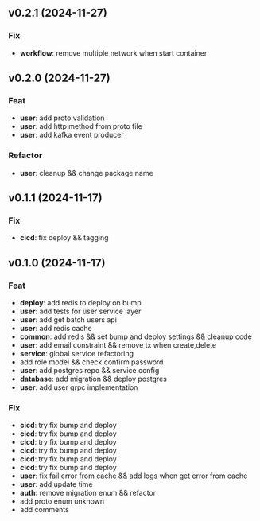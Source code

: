 ## v0.2.1 (2024-11-27)

### Fix

- **workflow**: remove multiple network when start container

## v0.2.0 (2024-11-27)

### Feat

- **user**: add proto validation
- **user**: add http method from proto file
- **user**: add kafka event producer

### Refactor

- **user**: cleanup && change package name

## v0.1.1 (2024-11-17)

### Fix

- **cicd**: fix deploy && tagging

## v0.1.0 (2024-11-17)

### Feat

- **deploy**: add redis to deploy on bump
- **user**: add tests for user service layer
- **user**: add get batch users api
- **user**: add redis cache
- **common**: add redis && set bump and deploy settings && cleanup code
- **user**: add email constraint && remove tx when create,delete
- **service**: global service refactoring
- add role model && check confirm password
- **user**: add postgres repo && service config
- **database**: add migration && deploy postgres
- **user**: add user grpc implementation

### Fix

- **cicd**: try fix bump and deploy
- **cicd**: try fix bump and deploy
- **cicd**: try fix bump and deploy
- **cicd**: try fix bump and deploy
- **cicd**: try fix bump and deploy
- **cicd**: try fix bump and deploy
- **user**: fix fail error from cache && add logs when get error from cache
- **user**: add update time
- **auth**: remove migration enum && refactor
- add proto enum unknown
- add comments
